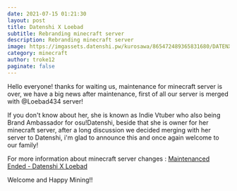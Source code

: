 ```yaml
---
date: 2021-07-15 01:21:30
layout: post
title: Datenshi X Loebad
subtitle: Rebranding minecraft server
description: Rebranding minecraft server
image: https://imgassets.datenshi.pw/kurosawa/865472489365831680/DATENXLOEBAD.png
category: minecraft
author: troke12
paginate: false
---
```



Hello everyone! thanks for waiting us, maintenance for minecraft server is over, we have a big news after maintenance, first of all our server is merged with @Loebad434 server! 

If you don't know about her, she is known as Indie Vtuber who also being Brand Ambassador for osu!Datenshi, beside that she is owner for her minecraft server, after a long discussion we decided merging with her server to Datenshi, i'm glad to announce this and once again welcome to our family!



For more information about minecraft server changes : [Maintenanced Ended - Datenshi X Loebad](https://mc.datenshi.pw/news/maintenance-july-16)

Welcome and Happy Mining!!